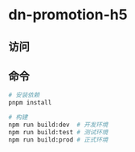 <!--
 * @Description: Do not edit
 * @Autor: New
 * @Date: 2023-04-11 16:01:03
 * @LastEditTime: 2023-04-12 11:16:33
-->

# dn-promotion-h5

## 访问

## 命令

```bash
# 安装依赖
pnpm install

# 构建
npm run build:dev  # 开发环境
npm run build:test # 测试环境
npm run build:prod # 正式环境
```
